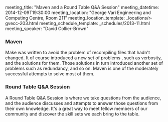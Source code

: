 meeting_title: "Maven and a Round Table Q&A Session"
meeting_datetime: 2014-12-09T19:30:00
meeting_location: "George Vari Engineering and Computing Centre, Room 211"
meeting_location_template: _locations/r-gvecc-203.html
meeting_schedule_template: _schedules/2013-11.html
meeting_speaker: "David Collier-Brown"

### Maven

Make was written to avoid the problem of recompiling files that hadn't changed. It of course introduced a new set of problems , such as verbosity, and the solutions for them.  Those solutions in turn introduced another set of problems such as redundancy, and so on. Maven is one of the moderately successful attempts to solve most of them.

### Round Table Q&A Session

A Round Table Q&A Session is where we take questions from the audience, and the audience discusses and attempts to answer those questions from their own knowledge. It's a great way to meet fellow members of our community and discover the skill sets we each bring to the table.
